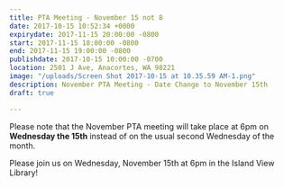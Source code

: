 ```yaml
---
title: PTA Meeting - November 15 not 8
date: 2017-10-15 10:52:34 +0000
expirydate: 2017-11-15 20:00:00 -0800
start: 2017-11-15 18:00:00 -0800
end: 2017-11-15 19:00:00 -0800
publishdate: 2017-10-15 10:00:00 -0700
location: 2501 J Ave, Anacortes, WA 98221
image: "/uploads/Screen Shot 2017-10-15 at 10.35.59 AM-1.png"
description: November PTA Meeting - Date Change to November 15th
draft: true

---
```



Please note that the November PTA meeting will take place at 6pm on **Wednesday the 15th** instead of on the usual second Wednesday of the month.

Please join us on Wednesday, November 15th at 6pm in the Island View Library!